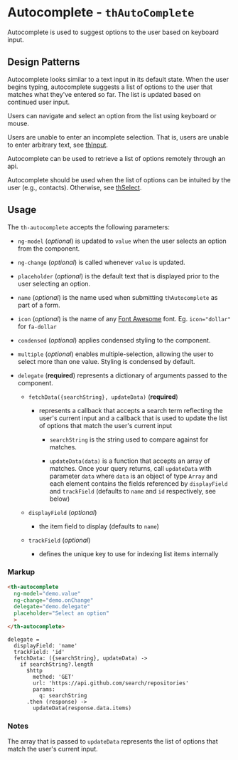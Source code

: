 # Autocomplete - `thAutoComplete`

Autocomplete is used to suggest options to the user based on keyboard input.

## Design Patterns

Autocomplete looks similar to a text input in its default state. When the user begins typing, autocomplete suggests a list of options to the user that matches what they've entered so far. The list is updated based on continued user input.

Users can navigate and select an option from the list using keyboard or mouse.

Users are unable to enter an incomplete selection. That is, users are unable to enter arbitrary text, see [thInput](../thInput).

Autocomplete can be used to retrieve a list of options remotely through an api.

Autocomplete should be used when the list of options can be intuited by the user (e.g., contacts). Otherwise, see [thSelect](../thSelect).

## Usage

The `th-autocomplete` accepts the following parameters:

* `ng-model` (*optional*) is updated to `value` when the user selects an option from the component.

* `ng-change` (*optional*) is called whenever `value` is updated.

* `placeholder` (*optional*) is the default text that is displayed prior to the user selecting an option.

* `name` (*optional*) is the name used when submitting `thAutocomplete` as part of a form.

* `icon` (*optional*) is the name of any
  [Font Awesome](https://fortawesome.github.io/Font-Awesome/icons/ "icons!")
  font. Eg. `icon="dollar"` for `fa-dollar`

* `condensed` (*optional*) applies condensed styling to the component.

* `multiple` (*optional*) enables multiple-selection, allowing the user to select more than
one value. Styling is condensed by default.

* `delegate` (**required**) represents a dictionary of arguments passed to the component.

  * `fetchData({searchString}, updateData)` (**required**)

    * represents a callback that accepts a search term reflecting the user's current input and a callback that is used to update the list of options that match the user's current input

      * `searchString` is the string used to compare against for matches.

      * `updateData(data)` is a function that accepts an array of matches. Once your query returns, call `updateData` with parameter `data` where `data` is an object of type `Array` and each element contains the fields referenced by `displayField` and `trackField` (defaults to `name` and `id` respectively, see below)

  * `displayField` (*optional*)

    * the item field to display (defaults to `name`)

  * `trackField` (*optional*)

    * defines the unique key to use for indexing list items internally

### Markup

```html
<th-autocomplete
  ng-model="demo.value"
  ng-change="demo.onChange"
  delegate="demo.delegate"
  placeholder="Select an option"
  >
</th-autocomplete>
```

```
delegate =
  displayField: 'name'
  trackField: 'id'
  fetchData: ({searchString}, updateData) ->
    if searchString?.length
      $http
        method: 'GET'
        url: 'https://api.github.com/search/repositories'
        params:
          q: searchString
      .then (response) ->
        updateData(response.data.items)
```

### Notes

The array that is passed to `updateData` represents the list of options that match the user's current input.
